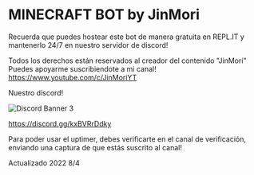 # MINECRAFT BOT by JinMori
Recuerda que puedes hostear este bot de manera gratuita en REPL.IT y mantenerlo 24/7 en nuestro servidor de discord!

Todos los derechos están reservados al creador del contenido "JinMori"
Puedes apoyarme suscribiendote a mi canal!
https://www.youtube.com/c/JinMoriYT

Nuestro discord!


<img src="https://discordapp.com/api/guilds/835595324235317288/widget.png?style=banner3" alt="Discord Banner 3"/>

https://discord.gg/kxBVRrDdky



Para poder usar el uptimer, debes verificarte en el canal de verificación, enviando una captura de que estás suscrito al canal!

Actualizado 2022 8/4
